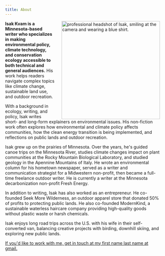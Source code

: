 ```yaml
---
title: About
---
```

<img src="/Isak-Headshot.jpg" style="padding-left:20px" align="right" width="320px" alt="professional headshot of Isak, smiling at the camera and wearing a blue shirt.">

**Isak Kvam is a Minnesota-based writer who specializes in making environmental policy, climate technology, and conservation ecology accessible to both technical and general audiences.** His work helps readers navigate complex topics like climate change, sustainable land use, and outdoor recreation.

With a background in ecology, writing, and policy, Isak writes short- and long-form explainers on environmental issues. His non-fiction work often explores how environmental and climate policy affects communities, how the clean energy transition is being implemented, and reflections on public lands and outdoor recreation.

Isak grew up on the prairies of Minnesota. Over the years, he's guided canoe trips on the Minnesota River, studies climate changes impact on plant communities at the Rocky Mountain Biological Laboratory, and studied geology in the Apennine Mountains of Italy. He wrote an environmental column for his hometown newspaper, served as a writer and communication strategist for a Midwestern non-profit, then became a full-time freelance outdoor writer. He is currently a writer at the Minnesota decarbonization non-profit Fresh Energy.

In addition to writing, Isak has also worked as an entrepreneur. He co-founded Seek More Wilderness, an outdoor apparel store that donated 50% of profits to protecting public lands. He also co-founded ModernKind, a sustainable waterless haircare company providing high-quality goods without plastic waste or harsh chemicals.

Isak enjoys long road trips across the U.S. with his wife in their self-converted van, balancing creative projects with birding, downhill skiing, and exploring new public lands.

<ins>If you'd like to work with me, get in touch at my first name last name at gmail.</ins>

